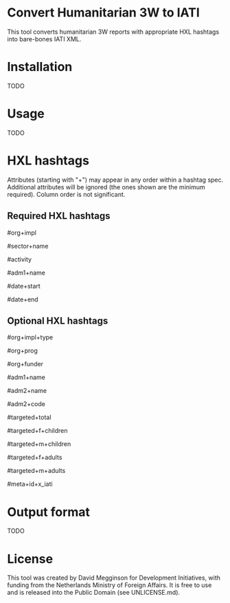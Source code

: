 Convert Humanitarian 3W to IATI
===============================

This tool converts humanitarian 3W reports with appropriate HXL hashtags into bare-bones IATI XML.

# Installation

TODO

# Usage

TODO

# HXL hashtags

Attributes (starting with "+") may appear in any order within a hashtag spec. Additional attributes will be ignored (the ones shown are the minimum required). Column order is not significant.

## Required HXL hashtags

#org+impl

#sector+name

#activity

#adm1+name

#date+start

#date+end

## Optional HXL hashtags

#org+impl+type

#org+prog

#org+funder

#adm1+name

#adm2+name

#adm2+code

#targeted+total

#targeted+f+children

#targeted+m+children

#targeted+f+adults

#targeted+m+adults

#meta+id+x_iati

# Output format

TODO

# License

This tool was created by David Megginson for Development Initiatives, with funding from the Netherlands Ministry of Foreign Affairs. It is free to use and is released into the Public Domain (see UNLICENSE.md).
